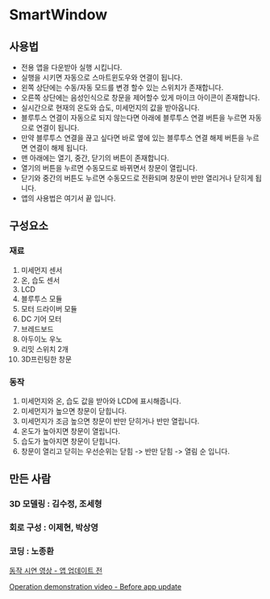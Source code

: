 # SmartWindow

## 사용법

* 전용 앱을 다운받아 실행 시킵니다.
* 실행을 시키면 자동으로 스마트윈도우와 연결이 됩니다.
* 왼쪽 상단에는 수동/자동 모드를 변경 할수 있는 스위치가 존재합니다.
* 오른쪽 상단에는 음성인식으로 창문을 제어할수 있게 마이크 아이콘이 존재합니다.
* 실시간으로 현재의 온도와 습도, 미세먼지의 값을 받아옵니다.
* 블루투스 연결이 자동으로 되지 않는다면 아래에 블루투스 연결 버튼을 누르면 자동으로 연결이 됩니다.
* 만약 블루투스 연결을 끊고 싶다면 바로 옆에 있는 블루투스 연결 해제 버튼을 누르면 연결이 해제 됩니다.
* 맨 아래에는 열기, 중간, 닫기의 버튼이 존재합니다.
* 열기의 버튼을 누르면 수동모드로 바뀌면서 창문이 열립니다.
* 닫기와 중간의 버튼도 누르면 수동모드로 전환되며 창문이 반만 열리거나 닫히게 됩니다.
* 앱의 사용법은 여기서 끝 입니다.

## 구성요소

### 재료

1. 미세먼지 센서
2. 온, 습도 센서
3. LCD
4. 블루투스 모듈
5. 모터 드라이버 모듈
6. DC 기어 모터
7. 브레드보드
8. 아두이노 우노
9. 리밋 스위치 2개
10. 3D프린팅한 창문

### 동작
1. 미세먼지와 온, 습도 값을 받아와 LCD에 표시해줍니다.
2. 미세먼지가 높으면 창문이 닫힙니다.
3. 미세먼지가 조금 높으면 창문이 반만 닫히거나 반만 열립니다.
4. 온도가 높아지면 창문이 열립니다.
5. 습도가 높아지면 창문이 닫힙니다.
6. 창문이 열리고 닫히는 우선순위는 닫힘 -> 반만 닫힘 -> 열림 순 입니다.

## 만든 사람

### 3D 모델링 : 김수정, 조세형

### 회로 구성 : 이제현, 박상영

### 코딩 : 노종환
[동작 시연 영상 - 앱 업데이트 전](https://www.youtube.com/watch?v=2f4ua8sfkGE)


[Operation demonstration video - Before app update](https://www.youtube.com/watch?v=2f4ua8sfkGE)
